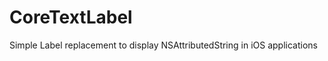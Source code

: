 CoreTextLabel
=============

Simple Label replacement to display NSAttributedString in iOS applications